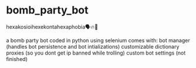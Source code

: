 # bomb_party_bot
hexakosioihexekontahexaphobia🗣️🔥💯

a bomb party bot coded in python using selenium
comes with:
bot manager (handles bot persistence and bot intializations)
customizable dictionary
proxies (so you dont get ip banned while trolling)
custom bot settings (not finished)
